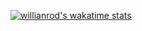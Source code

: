 [![willianrod's wakatime stats](https://github-readme-stats.vercel.app/api/wakatime?username=nguyen274)](https://github.com/anuraghazra/github-readme-stats)
